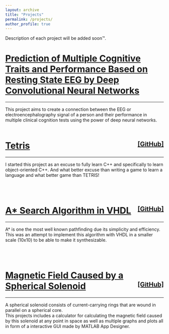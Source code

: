 ```yaml
---
layout: archive
title: "Projects"
permalink: /projects/
author_profile: true    
---
```


Description of each project will be added soon™.



<html>
<style>
    .vertical-center {
        margin: 0;
        position: absolute;
        top: 50%;
        -ms-transform: translateY(-50%);
        transform: translateY(-50%);
    }
    .headline {
        font-family: Calibri, "Helvetica", san-serif;
        line-height: 1.5em;
        color: black;
        font-size: 20px;
    }

</style>

<head>
    <title>Sepand's Projects</title>
    <style>
        a:link {
        color: dark blue;
        background-color: transparent;
        text-decoration: underline;
    }
    </style>
    <body>
        <h1>
            <a href="/projects/eeg-cognition">Prediction of Multiple Cognitive Traits and Performance Based on Resting State EEG by Deep Convolutional Neural Networks</a>
        </h1>
        <hr> This project aims to create a connection between the EEG or electroencephalography signal of a person and their performance in multiple clinical cognition tests using the power of deep neural networks.
        <br />
        <br />
        <h1>
            <a href="/projects/tetris-opengl">Tetris  </a>
            <span style="float:right;font-size:20px;text-align:center">
            <a href="http://github.com/somso2e/Tetris-openGL"> [GitHub]</a>
          </span>
        </h1>
        <hr>
        <p>
            I started this project as an excuse to fully learn C++ and specifically to learn object-oriented C++. And what better excuse than writing a game to learn a language and what better game than TETRIS!
        </p>
        <br />
        <br />
        <h1>
            <a href="/projects/astar-vhdl">A* Search Algorithm in VHDL  </a>
            <span style="float:right;font-size:20px;text-align:center">
            <a href="https://github.com/somso2e/Synthesizable_Astar_in_VHDL"> [GitHub]</a>
          </span>
        </h1>
        <hr>
        <p>
            A* is one the most well known pathfinding due its simplicity and efficiency. This was an attempt to implement this algorithm with VHDL in a smaller scale (10x10) to be able to make it synthesizable.
        </p>
        <br />
        <br />
        <h1>
            <a href="/projects/astar-vhdl">
        Magnetic Field Caused by a Spherical Solenoid  </a>
            <span style="float:right;font-size:20px;text-align:center">
            <a href="https://github.com/somso2e/Spherical_solenoid"> [GitHub]</a>
          </span>
        </h1>
        <hr>
        <p>
            A spherical solenoid consists of current-carrying rings that are wound in parallel on a spherical core.
            <br>
            This projects includes a calculator for calculating the magnetic field caused by this solenoid at any point in space as well as multiple graphs and plots all in form of a interactive GUI made by MATLAB App Designer.
        </p>
    </body>

</head>

</html>
